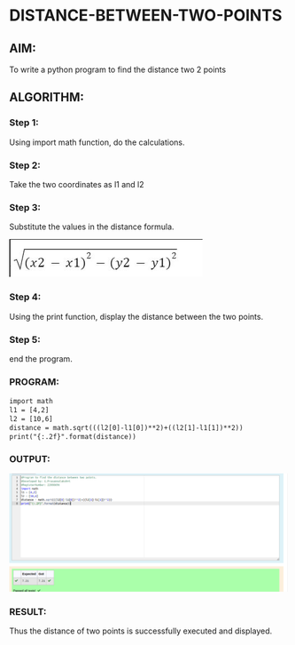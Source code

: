 # DISTANCE-BETWEEN-TWO-POINTS

## AIM:
To write a python program to find the distance two 2 points

## ALGORITHM:
### Step 1: 
Using import math function, do the calculations.
### Step 2: 
Take the two coordinates as l1 and l2
### Step 3: 
Substitute the values in the distance formula.

![FORMULA](./images/formula.png)
### Step 4: 
Using the print function, display the distance between the two points.
### Step 5: 
end the program.

### PROGRAM:
```
import math
l1 = [4,2]
l2 = [10,6]
distance = math.sqrt(((l2[0]-l1[0])**2)+((l2[1]-l1[1])**2))
print("{:.2f}".format(distance))
```

### OUTPUT:
![OUTPUT](./images/distance.png)

### RESULT:
Thus the distance of two points is successfully executed and displayed.